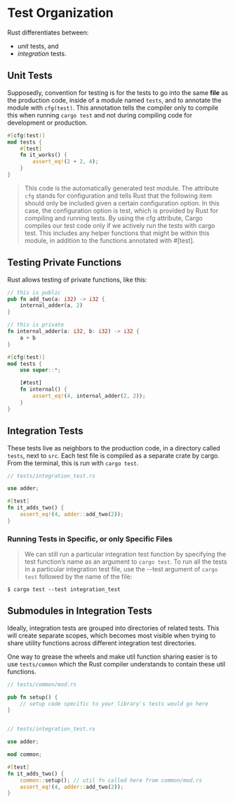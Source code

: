 # Test Organization

Rust differentiates between:

- *unit* tests, and
- *integration* tests.

## Unit Tests

Supposedly, convention for testing is for the tests to go into the same __file__ as the production code, inside of a module named `tests`, and to annotate the module with `cfg(test)`. This annotation tells the compiler only to compile this when running `cargo test` and not during compiling code for development or production.

```rust
#[cfg(test)]
mod tests {
    #[test]
    fn it_works() {
        assert_eq!(2 + 2, 4);
    }
}
```

> This code is the automatically generated test module. The attribute `cfg` stands for configuration and tells Rust that the following item should only be included given a certain configuration option. In this case, the configuration option is test, which is provided by Rust for compiling and running tests. By using the cfg attribute, Cargo compiles our test code only if we actively run the tests with cargo test. This includes any helper functions that might be within this module, in addition to the functions annotated with #[test].

## Testing Private Functions

Rust allows testing of private functions, like this:

```rust
// this is public
pub fn add_two(a: i32) -> i32 {
    internal_adder(a, 2)
}

// this is private
fn internal_adder(a: i32, b: i32) -> i32 {
    a + b
}

#[cfg(test)]
mod tests {
    use super::*;

    [#test]
    fn internal() {
        assert_eq!(4, internal_adder(2, 2));
    }
}
```

## Integration Tests

These tests live as neighbors to the production code, in a directory called `tests`, next to `src`. Each test file is compiled as a separate crate by cargo. From the terminal, this is run with `cargo test`.

```rust
// tests/integration_test.rs

use adder;

#[test]
fn it_adds_two() {
    assert_eq!(4, adder::add_two(2));
}
```

### Running Tests in Specific, or only Specific Files

> We can still run a particular integration test function by specifying the test function’s name as an argument to `cargo test`. To run all the tests in a particular integration test file, use the --test argument of `cargo test` followed by the name of the file:

`$ cargo test --test integration_test`

## Submodules in Integration Tests

Ideally, integration tests are grouped into directories of related tests. This will create separate scopes, which becomes most visible when trying to share utility functions across different integration test directories.

One way to grease the wheels and make util function sharing easier is to use `tests/common` which the Rust compiler understands to contain these util functions.

```rust
// tests/common/mod.rs

pub fn setup() {
    // setup code specific to your library's tests would go here
}


// tests/integration_test.rs

use adder;

mod common;

#[test]
fn it_adds_two() {
    common::setup(); // util fn called here from common/mod.rs
    assert_eq!(4, adder::add_two(2));
}
```

